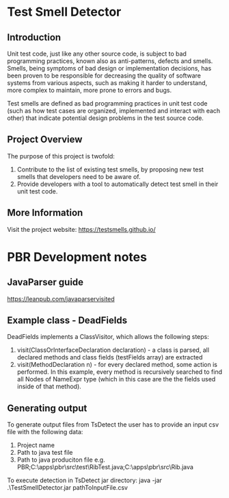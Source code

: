 # Test Smell Detector

## Introduction

Unit test code, just like any other source code, is subject to bad programming practices, known also as anti-patterns, defects and smells. Smells, being symptoms of bad design or implementation decisions, has been proven to be responsible for decreasing the quality of software systems from various aspects, such as making it harder to understand, more complex to maintain, more prone to errors and bugs.

Test smells are defined as bad programming practices in unit test code (such as how test cases are organized, implemented and interact with each other) that indicate potential design problems in the test source code.



## Project Overview

The purpose of this project is twofold:

1. Contribute to the list of existing test smells, by proposing new test smells that developers need to be aware of.
2. Provide developers with a tool to automatically detect test smell in their unit test code. 


## More Information

Visit the project website: https://testsmells.github.io/

# PBR Development notes

## JavaParser guide
https://leanpub.com/javaparservisited

## Example class - DeadFields
DeadFields implements a ClassVisitor, which allows the following steps:
1. visit(ClassOrInterfaceDeclaration declaration) - a class is parsed, all declared methods and class fields (testFields array) are extracted
2. visit(MethodDeclaration n) - for every declared method, some action is performed. In this example, every method is recursively
searched to find all Nodes of NameExpr type (which in this case are the the fields used inside of that method).

## Generating output
To generate output files from TsDetect the user has to provide an input csv file with the following data:
1. Project name
2. Path to java test file
3. Path to java produciton file
e.g. PBR;C:\apps\pbr\src\test\RibTest.java;C:\apps\pbr\src\Rib.java

To execute detection in TsDetect jar directory:
java -jar .\TestSmellDetector.jar pathToInputFile.csv



